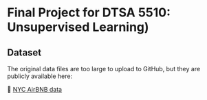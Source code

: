 # Final Project for DTSA 5510: Unsupervised Learning)

## Dataset

The original data files are too large to upload to GitHub, but they are publicly available here:

🔗 [NYC AirBNB data](#https://insideairbnb.com/get-the-data/)
